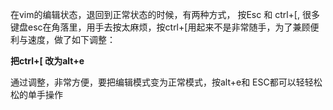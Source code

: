 在vim的编辑状态，退回到正常状态的时候，有两种方式， 按Esc 和 ctrl+[, 很多键盘esc在角落里，用手去按太麻烦，按ctrl+[用起来不是非常随手，为了兼顾便利与速度，做了如下调整：

**把ctrl+[ 改为alt+e**

通过调整，非常方便，要把编辑模式变为正常模式，按alt+e和 ESC都可以轻轻松松的单手操作
